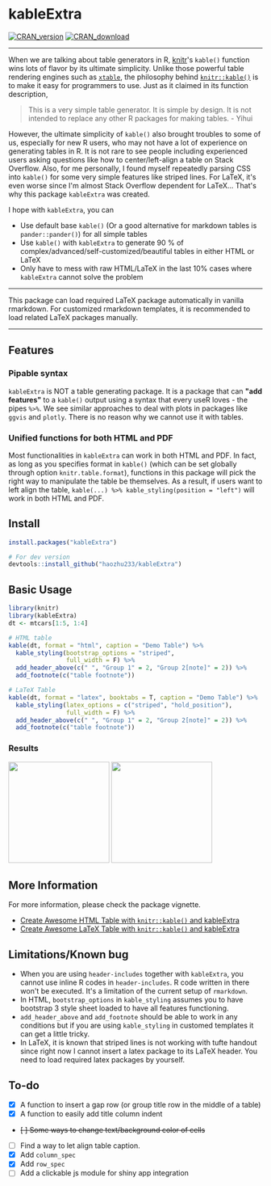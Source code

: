 # kableExtra
[![CRAN_version](http://www.r-pkg.org/badges/version/kableExtra)](https://cran.r-project.org/package=kableExtra)
[![CRAN_download](http://cranlogs.r-pkg.org/badges/kableExtra)](https://cran.r-project.org/package=kableExtra)

***

When we are talking about table generators in R, [knitr](https://yihui.name/knitr/)'s `kable()` function wins lots of flavor by its ultimate simplicity. Unlike those powerful table rendering engines such as [`xtable`](https://CRAN.R-project.org/package=xtable), the philosophy behind [`knitr::kable()`](https://rdrr.io/cran/knitr/man/kable.html) is to make it easy for programmers to use. Just as it claimed in its function description, 

> This is a very simple table generator. It is simple by design. It is not intended to replace any other R packages for making tables. - Yihui

However, the ultimate simplicity of `kable()` also brought troubles to some of us, especially for new R users, who may not have a lot of experience on generating tables in R. It is not rare to see people including experienced users asking questions like how to center/left-align a table on Stack Overflow. Also, for me personally, I found myself repeatedly parsing CSS into `kable()` for some very simple features like striped lines. For LaTeX, it's even worse since I'm almost Stack Overflow dependent for LaTeX... That's why this package `kableExtra` was created.

I hope with `kableExtra`, you can

- Use default base `kable()` (Or a good alternative for markdown tables is `pander::pander()`) for all simple tables
- Use `kable()` with `kableExtra` to generate 90 % of complex/advanced/self-customized/beautiful tables in either HTML or LaTeX
- Only have to mess with raw HTML/LaTeX in the last 10% cases where `kableExtra` cannot solve the problem

***

This package can load required LaTeX package automatically in vanilla rmarkdown. For customized rmarkdown templates, it is recommended to load related LaTeX packages manually.

***

## Features
### Pipable syntax
`kableExtra` is NOT a table generating package. It is a package that can **"add features"** to a `kable()` output using a syntax that every useR loves - the pipes `%>%`. We see similar approaches to deal with plots in packages like `ggvis` and `plotly`. There is no reason why we cannot use it with tables.

### Unified functions for both HTML and PDF
Most functionalities in `kableExtra` can work in both HTML and PDF. In fact, as long as you specifies format in `kable()` (which can be set globally through option `knitr.table.format`), functions in this package will pick the right way to manipulate the table be themselves. As a result, if users want to left align the table, `kable(...) %>% kable_styling(position = "left")` will work in both HTML and PDF.

## Install
```r
install.packages("kableExtra")

# For dev version
devtools::install_github("haozhu233/kableExtra")
```

## Basic Usage
```r
library(knitr)
library(kableExtra)
dt <- mtcars[1:5, 1:4]

# HTML table
kable(dt, format = "html", caption = "Demo Table") %>%
  kable_styling(bootstrap_options = "striped",
                full_width = F) %>%
  add_header_above(c(" ", "Group 1" = 2, "Group 2[note]" = 2)) %>%
  add_footnote(c("table footnote"))

# LaTeX Table
kable(dt, format = "latex", booktabs = T, caption = "Demo Table") %>%
  kable_styling(latex_options = c("striped", "hold_position"),
                full_width = F) %>%
  add_header_above(c(" ", "Group 1" = 2, "Group 2[note]" = 2)) %>%
  add_footnote(c("table footnote"))

```
### Results
<img src="http://i.imgur.com/0e2b4P3.png" height="200" />
<img src="http://i.imgur.com/q46hzORm.png" height="200" />

## More Information
For more information, please check the package vignette.

- [Create Awesome HTML Table with `knitr::kable()` and kableExtra](http://haozhu233.github.io/kableExtra/awesome_table_in_html.html)
- [Create Awesome LaTeX Table with `knitr::kable()` and kableExtra](http://haozhu233.github.io/kableExtra/awesome_table_in_pdf.pdf)

## Limitations/Known bug
- When you are using `header-includes` together with `kableExtra`, you cannot use inline R codes in `header-includes`. R code written in there won't be executed. It's a limitation of the current setup of `rmarkdown`.
- In HTML, `bootstrap_options` in `kable_styling` assumes you to have bootstrap 3 style sheet loaded to have all features functioning.
- `add_header_above` and `add_footnote` should be able to work in any conditions but if you are using `kable_styling` in customed templates it can get a little tricky.
- In LaTeX, it is known that striped lines is not working with tufte handout since right now I cannot insert a latex package to its LaTeX header. You need to load required latex packages by yourself.

## To-do
- [x] A function to insert a gap row (or group title row in the middle of a table)
- [x] A function to easily add title column indent
- ~~[ ] Some ways to change text/background color of cells~~
- [ ] Find a way to let align table caption.
- [x] Add `column_spec`
- [x] Add `row_spec`
- [ ] Add a clickable js module for shiny app integration
